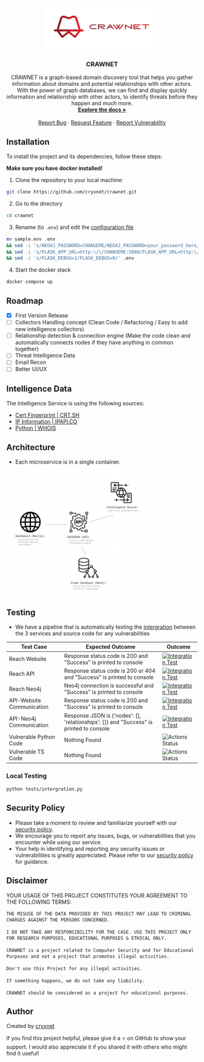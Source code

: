 <br />
<div align="center">
  <a href="https://github.com/cryxnet/crawnet">
    <img src="assets/crawnet.png" alt="Logo" width="300" height="120">
  </a>

  <h3 align="center">CRAWNET</h3>

  <p align="center">
CRAWNET is a graph-based domain discovery tool that helps you gather information
about domains and potential relationships with other actors.
With the power of graph databases, we can find and display quickly information and relationship with other actors, to identify threats before they happen and much more.
    <br />
    <a href="https://github.com/cryxnet/crawnet"><strong>Explore the docs »</strong></a>
    <br />
    <br />
    <a href="https://github.com/cryxnet/crawnet/issues">Report Bug</a>
    ·
    <a href="https://github.com/cryxnet/crawnet/issues">Request Feature</a>
        ·
    <a href="https://github.com/cryxnet/crawnet/security/policy">Report Vulnerability</a>
  </p>
</div>

## Installation

To install the project and its dependencies, follow these steps:

**Make sure you have docker installed!**

1. Clone the repository to your local machine:

```bash
git clone https://github.com/cryxnet/crawnet.git
```

2. Go to the directory

```bash
cd crawnet
```

3. Rename (to `.env`) and edit the [configuration file](/sample.env)

```bash
mv sample.env .env
&& sed -i 's/NEO4J_PASSWORD=CHANGEME/NEO4J_PASSWORD=your_password_here/' .env \
&& sed -i 's/FLASK_APP_URL=http:\/\/CHANGEME:5000/FLASK_APP_URL=http:\/\/your_machine_ip_or_localhost:5000/' .env \
&& sed -i 's/FLASK_DEBUG=1/FLASK_DEBUG=0/' .env
```

4. Start the docker stack

```bash
docker compose up
```

## Roadmap

-   [x] First Version Release
-   [ ] Collectors Handling concept (Clean Code / Refactoring / Easy to add new intelligence collectors)
-   [ ] Relationship detection & connection engine (Make the code clean and automatically connects nodes if they have anything in common together)
-   [ ] Threat Intelligence Data
-   [ ] Email Recon
-   [ ] Better UI/UX

## Intelligence Data

The Intelligence Service is using the following sources:

-   [Cert Fingerprint | CRT.SH](https://crt.sh/)
-   [IP Information | IPAPI.CO](https://ipapi.co/IPADDRESS/json/)
-   [Python | WHOIS](https://pypi.org/project/python-whois/)

## Architecture

-   Each microservice is in a single container.

<img src="assets/microservice_architecture.png" alt="architecture" heigth="400" width="400">

## Testing

-   We have a pipeline that is automatically testing the [intergration](/tests/intergration.py) between the 3 services and source code for any vulnerabilities

| Test Case                 | Expected Outcome                                                                        | Outcome                                                                                                                                                          |
| ------------------------- | --------------------------------------------------------------------------------------- | ---------------------------------------------------------------------------------------------------------------------------------------------------------------- |
| Reach Website             | Response status code is 200 and "Success" is printed to console                         | [![Integration Test](https://github.com/cryxnet/crawnet/actions/workflows/test.yml/badge.svg)](https://github.com/cryxnet/crawnet/actions/workflows/testing.yml) |
| Reach API                 | Response status code is 200 or 404 and "Success" is printed to console                  | [![Integration Test](https://github.com/cryxnet/crawnet/actions/workflows/test.yml/badge.svg)](https://github.com/cryxnet/crawnet/actions/workflows/testing.yml) |
| Reach Neo4j               | Neo4j connection is successful and "Success" is printed to console                      | [![Integration Test](https://github.com/cryxnet/crawnet/actions/workflows/test.yml/badge.svg)](https://github.com/cryxnet/crawnet/actions/workflows/testing.yml) |
| API-Website Communication | Response status code is 200 and "Success" is printed to console                         | [![Integration Test](https://github.com/cryxnet/crawnet/actions/workflows/test.yml/badge.svg)](https://github.com/cryxnet/crawnet/actions/workflows/testing.yml) |
| API-Neo4j Communication   | Response JSON is {'nodes': [], 'relationships': []} and "Success" is printed to console | [![Integration Test](https://github.com/cryxnet/crawnet/actions/workflows/test.yml/badge.svg)](https://github.com/cryxnet/crawnet/actions/workflows/testing.yml) |
| Vulnerable Python Code    | Nothing Found                                                                           | ![Actions Status](https://github.com/cryxnet/crawnet/workflows/CodeQL/badge.svg)                                                                                 |
| Vulnerable TS Code        | Nothing Found                                                                           | ![Actions Status](https://github.com/cryxnet/crawnet/workflows/CodeQL/badge.svg)                                                                                 |

### Local Testing

```bash
python tests/intergration.py
```

## Security Policy

-   Please take a moment to review and familiarize yourself with our [security policy](/SECURITY.md).
-   We encourage you to report any issues, bugs, or vulnerabilities that you encounter while using our service.
-   Your help in identifying and reporting any security issues or vulnerabilities is greatly appreciated. Please refer to our [security policy](/SECURITY.md) for guidance.

## Disclaimer

YOUR USAGE OF THIS PROJECT CONSTITUTES YOUR AGREEMENT TO THE FOLLOWING TERMS:

    THE MISUSE OF THE DATA PROVIDED BY THIS PROJECT MAY LEAD TO CRIMINAL CHARGES AGAINST THE PERSONS CONCERNED.

    I DO NOT TAKE ANY RESPONSIBILITY FOR THE CASE. USE THIS PROJECT ONLY FOR RESEARCH PURPOSES, EDUCATIONAL PURPOSES & ETHICAL ONLY.

    CRAWNET is a project related to Computer Security and for Educational Purposes and not a project that promotes illegal activities.

    Don't use this Project for any illegal activities.

    If something happens, we do not take any liability.

    CRAWNET should be considered as a project for educational purposes.

## Author

Created by [cryxnet](https://cryxnet.com/)

If you find this project helpful, please give it a ⭐️ on GitHub to show your support.
I would also appreciate it if you shared it with others who might find it useful!
